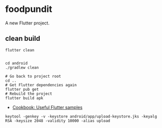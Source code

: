 # foodpundit

A new Flutter project.

## clean build

```[Lab:
flutter clean


cd android
./gradlew clean

# Go back to project root
cd ..
# Get Flutter dependencies again
flutter pub get
# Rebuild the project
flutter build apk

```

- [Cookbook: Useful Flutter samples](https://docs.flutter.dev/cookbook)

```
keytool -genkey -v -keystore android/app/upload-keystore.jks -keyalg RSA -keysize 2048 -validity 10000 -alias upload
```
